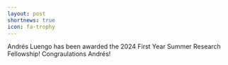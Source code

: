 ```yaml
---
layout: post
shortnews: true
icon: fa-trophy
---
```


Andrés Luengo has been awarded the 2024 First Year Summer Research Fellowship! Congraulations Andrés! 

